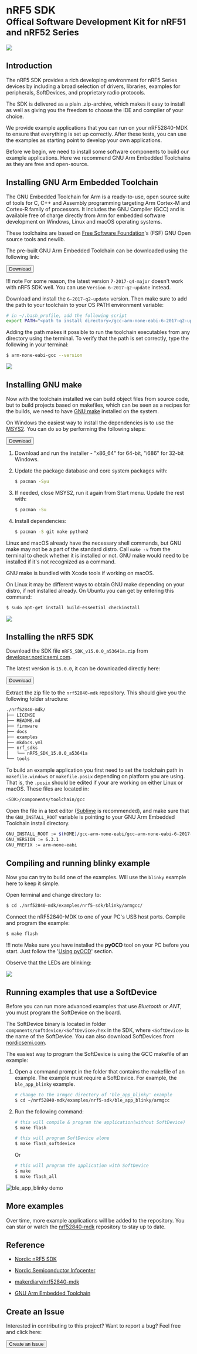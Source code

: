 # nRF5 SDK <br><small>Offical Software Development Kit for nRF51 and nRF52 Series</small>

[![](images/SDK-icon_small.png)](http://www.nordicsemi.com/eng/Products/Bluetooth-low-energy/nRF5-SDK)

## Introduction

The nRF5 SDK provides a rich developing environment for nRF5 Series devices by including a broad selection of drivers, libraries, examples for peripherals, SoftDevices, and proprietary radio protocols.

The SDK is delivered as a plain .zip-archive, which makes it easy to install as well as giving you the freedom to choose the IDE and compiler of your choice.

We provide example applications that you can run on your nRF52840-MDK to ensure that everything is set up correctly. After these tests, you can use the examples as starting point to develop your own applications.

Before we begin, we need to install some software components to build our example applications. Here we recommend GNU Arm Embedded Toolchains as they are free and open-source.


## Installing GNU Arm Embedded Toolchain

The GNU Embedded Toolchain for Arm is a ready-to-use, open source suite of tools for C, C++ and Assembly programming targeting Arm Cortex-M and Cortex-R family of processors. It includes the GNU Compiler (GCC) and is available free of charge directly from Arm for embedded software development on Windows, Linux and macOS operating systems.

These toolchains are based on [Free Software Foundation](https://www.gnu.org/home.en.html)'s (FSF) GNU Open source tools and newlib.

The pre-built GNU Arm Embedded Toolchain can be downloaded using the following link: 

<a href="https://developer.arm.com/open-source/gnu-toolchain/gnu-rm/downloads"><button data-md-color-primary="marsala">Download</button></a>

!!! note
	For some reason, the latest version `7-2017-q4-major` doesn't work with nRF5 SDK well. You can use `Version 6-2017-q2-update` instead.

Download and install the `6-2017-q2-update` version. Then make sure to add the path to your toolchain to your OS PATH environment variable:

``` sh
# in ~/.bash_profile, add the following script
export PATH="<path to install directory>/gcc-arm-none-eabi-6-2017-q2-update/bin:${PATH}"
```

Adding the path makes it possible to run the toolchain executables from any directory using the terminal. To verify that the path is set correctly, type the following in your terminal:

``` sh
$ arm-none-eabi-gcc --version
```
![](images/arm-none-eabi-gcc_version.png)

## Installing GNU make

Now with the toolchain installed we can build object files from source code, but to build projects based on makefiles, which can be seen as a recipes for the builds, we need to have [GNU make](https://www.gnu.org/software/make/) installed on the system.

On Windows the easiest way to install the dependencies is to use the [MSYS2](http://www.msys2.org/). You can do so by performing the following steps:

<a href="http://www.msys2.org/"><button data-md-color-primary="marsala">Download</button></a>

1. Download and run the installer - "x86_64" for 64-bit, "i686" for 32-bit Windows.

2. Update the package database and core system packages with:

	``` sh
	$ pacman -Syu
	```

3. If needed, close MSYS2, run it again from Start menu. Update the rest with:

	``` sh
	$ pacman -Su
	```

4. Install dependencies:

	``` sh
	$ pacman -S git make python2
	```

Linux and macOS already have the necessary shell commands, but GNU make may not be a part of the standard distro. Call `make -v` from the terminal to check whether it is installed or not. GNU make would need to be installed if it's not recognized as a command.

GNU make is bundled with Xcode tools if working on macOS.

On Linux it may be different ways to obtain GNU make depending on your distro, if not installed already. On Ubuntu you can get by entering this command:

``` sh
$ sudo apt-get install build-essential checkinstall
```

![](images/gnu-make_version.png)

## Installing the nRF5 SDK

Download the SDK file `nRF5_SDK_v15.0.0_a53641a.zip` from [developer.nordicsemi.com](https://developer.nordicsemi.com/).

The latest version is `15.0.0`, it can be downloaded directly here:

<a href="http://www.nordicsemi.com/eng/nordic/Products/nRF5-SDK/nRF5-SDK-zip/59011"><button data-md-color-primary="marsala">Download</button></a>

Extract the zip file to the `nrf52840-mdk` repository. This should give you the following folder structure:

``` sh
./nrf52840-mdk/
├── LICENSE
├── README.md
├── firmware
├── docs
├── examples
├── mkdocs.yml
├── nrf_sdks
│   └── nRF5_SDK_15.0.0_a53641a
└── tools
```

To build an example application you first need to set the toolchain path in `makefile.windows` or `makefile.posix` depending on platform you are using. That is, the `.posix` should be edited if your are working on either Linux or macOS. These files are located in:

``` sh
<SDK>/components/toolchain/gcc
```

Open the file in a text editor ([Sublime](https://www.sublimetext.com/) is recommended), and make sure that the `GNU_INSTALL_ROOT` variable is pointing to your GNU Arm Embedded Toolchain install directory.

``` sh
GNU_INSTALL_ROOT := $(HOME)/gcc-arm-none-eabi/gcc-arm-none-eabi-6-2017-q2-update/bin/
GNU_VERSION := 6.3.1
GNU_PREFIX := arm-none-eabi
```

## Compiling and running blinky example

Now you can try to build one of the examples. Will use the `blinky` example here to keep it simple.

Open terminal and change directory to:

``` sh
$ cd ./nrf52840-mdk/examples/nrf5-sdk/blinky/armgcc/
```

Connect the nRF52840-MDK to one of your PC's USB host ports. Compile and program the example:

``` sh
$ make flash
```

!!! note 
	Make sure you have installed the **pyOCD** tool on your PC before you start. Just follow the '[Using pyOCD](../getting-started/#using-pyocd)' section.

Observe that the LEDs are blinking:

![](images/blinky_demo.gif)

## Running examples that use a SoftDevice

Before you can run more advanced examples that use *Bluetooth* or *ANT*, you must program the SoftDevice on the board.

The SoftDevice binary is located in folder `components/softdevice/<SoftDevice>/hex` in the SDK, where `<SoftDevice>` is the name of the SoftDevice. You can also download SoftDevices from [nordicsemi.com](https://www.nordicsemi.com/eng/Products/nRF52840).

The easiest way to program the SoftDevice is using the GCC makefile of an example:

1. Open a command prompt in the folder that contains the makefile of an example. The example must require a SoftDevice. For example, the `ble_app_blinky` example.

	``` sh
	# change to the armgcc directory of 'ble_app_blinky' example
	$ cd ~/nrf52840-mdk/examples/nrf5-sdk/ble_app_blinky/armgcc
	```

2. Run the following command:

	``` sh
	# this will compile & program the application(without SoftDevice)
	$ make flash
	```

	``` sh
	# this will program SoftDevice alone
	$ make flash_softdevice
	```

	Or 

	``` sh
	# this will program the application with SoftDevice
	$ make
	$ make flash_all
	```

![ble_app_blinky demo](images/nrf52840_mdk_ble_app_blinky.jpg)

## More examples

Over time, more example applications will be added to the repository. You can star or watch the [nrf52840-mdk](https://github.com/makerdiary/nrf52840-mdk) repository to stay up to date.

## Reference

* [Nordic nRF5 SDK](http://infocenter.nordicsemi.com/topic/com.nordic.infocenter.sdk/dita/sdk/nrf5_sdk.html)

* [Nordic Semiconductor Infocenter](http://infocenter.nordicsemi.com/index.jsp)

* [makerdiary/nrf52840-mdk](https://github.com/makerdiary/nrf52840-mdk)

* [GNU Arm Embedded Toolchain](https://developer.arm.com/open-source/gnu-toolchain/gnu-rm)

## Create an Issue

Interested in contributing to this project? Want to report a bug? Feel free and click here:

<a href="https://github.com/makerdiary/nrf52840-mdk/issues/new"><button data-md-color-primary="marsala"><i class="fa fa-github"></i> Create an Issue</button></a>
